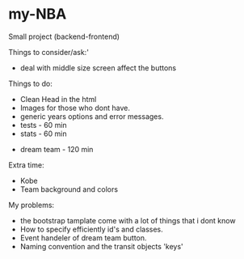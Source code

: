 # my-NBA
Small project (backend-frontend)



Things to consider/ask:'
- deal with middle size screen affect the buttons

Things to do:
- Clean Head in the html
- Images for those who dont have.
- generic years options and error messages.
- tests - 60 min
- stats - 60 min
<!-- - filter by BD - 60 min -->
- dream team - 120 min

Extra time:
- Kobe
- Team background and colors

My problems:
- the bootstrap tamplate come with a lot of 
    things that i dont know
- How to specify efficiently id's and classes.
- Event handeler of dream team button.
- Naming convention and the transit objects 'keys'
